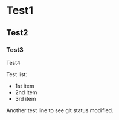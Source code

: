 # Test1

## Test2

### Test3

Test4

Test list:
* 1st item
* 2nd item
* 3rd item

Another test line to see git status modified.
